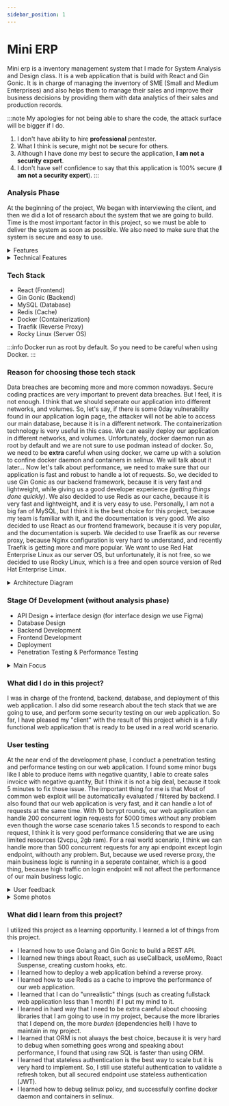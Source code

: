 ```yaml
---
sidebar_position: 1
---
```


# Mini ERP

Mini erp is a inventory management system that I made for System Analysis and Design class.
It is a web application that is build with React and Gin Gonic.
It is in charge of managing the inventory of SME (Small and Medium Enterprises) and also
helps them to manage their sales and improve their business decisions by providing them
with data analytics of their sales and production records.

:::note
My apologies for not being able to share the code, the attack surface will be bigger if I do.

1.  I don't have ability to hire **professional** pentester.
2.  What I think is secure, might not be secure for others.
3.  Although I have done my best to secure the application, **I am not a security expert**.
4.  I don't have self confidence to say that this application is 100% secure (**I am not a security expert**).
:::

### Analysis Phase
At the beginning of the project, We began with interviewing the client, and then
we did a lot of research about the system that we are going to build.
Time is the most important factor in this project, so we must be able to deliver
the system as soon as possible. We also need to make sure that the system is
secure and easy to use.

<details><summary>Features</summary>
<p>

-   Dashboard that consist of
    -   Total Sales Invoice
    -   Awaiting Approval Sales Invoice
    -   Total Variant
    -   Total Awaiting Production
    -   Low Stock Variant
    -   Best Seller Variant
    -   Item Turnover (Production vs Sales quantity)
    -   Weekly revenue
    -   Best Customers (by amount of purchase)
    -   Best Employees (by amount of approved sales invoice)
-   Customer Management
    -   Customer (name, address, tax id, city, province, country)
        -   Create Customer
        -   Edit Customer
        -   Delete Customer
        -   Pagination (frontend and backend)
-   Inventory Management
    -   Variant (name, description)
        -   Create Variant
        -   Edit Variant
        -   Delete Variant
        -   Pagination (frontend and backend)
    -   Batch (expired date)
        -   Create Batch
        -   Edit Batch
        -   Delete Batch
        -   Pagination (frontend and backend)
    -   Production
        -   Create Production Draft
        -   Approve Production Draft
        -   Delete Production Draft
        -   Pagination (frontend and backend)
    -   Stock
        -   Pagination (frontend only)
-   Finance Management
    -   Term of Payment (name, due date)
        -   Create Term of Payment
        -   Edit Term of Payment
        -   Delete Term of Payment
        -   Pagination (frontend and backend)
    -   Sales Invoice (customer, term of payment, all items)
        -   Create Sales Invoice Draft
        -   Approve Sales Invoice Draft
        -   Reject Sales Invoice Draft
        -   Download Sales Invoice (PDF)
        -   Pagination (frontend and backend)
-   System Management
    -   User
        -   Create User
        -   Edit User Password
        -   Edit User Role
        -   Set User as Active/Inactive
        -   Pagination (frontend only)
    -   UI
        -   Change Theme

</p>
</details>

<details><summary>Technical Features</summary>
<p>

-   Authentication
    -   JWT
    -   CSRF token
    -   Password Hashing
    -   Refresh Token
-   Performance
    -   Cache
        -   Redis (keep track of user session & cache length of data from database)
        -   Nginx (cache static files for frontend)
    -   Pagination
        -   Frontend (useMemo, useCallback)
        -   Backend (mysql query limit = ? and where id > ? (last_id of highest fetched data id from frontend or page_number \* page_size - page_size))
    -   Lazy Loading (React Lazy Import)
    -   Code Splitting (React Lazy Import)
-   Security (Prevent common web attacks)
    -   SQL Injection (practice secure coding)
    -   XSS (never use `dangerouslySetInnerHTML`)
    -   CSRF (use CSRF token)
    -   CORS (we are using traefik as our reverse proxy, so we don't need to worry about CORS)
    -   Session Hijacking
        -   Let's assume that user has a valid credentials, the server will generate a JWT token to give access to user to the application with these JWT claims:
            AES256 encrypted user's csrf token value (from cookie assigned before by the server),
            JTI (JWT ID) is generated with length of 10 bytes using `crypto/rand`.
            Then the server will store the (username + JTI) as a key
            and generate a refresh token with length of 32 bytes as a value in redis also using `crypto/rand`.
            The server will send the JWT token (as string) with a refresh token (as HTTP cookie + sameSite = strict) to the user.
        -   Case 1 (Attacker successfully XSS the user and steal the JWT token that is stored in session storage)
            -   Attacker parse the JWT Token
            -   Attacker need to decrypt the AES256 encrypted user's csrf token value which is impossible.
            -   `403 Forbidden!`
        -   Case 2 (Attacker successfully exploit CSRF vulnerability)
            -   Attacker need to steal the JWT token that is stored in session storage.
            -   All cookies are sent with sameSite = strict, httpOnly = true, So the attacker cannot steal csrf token, and refresh token.
            -   `403 Forbidden!`
    -   Refresh Token
        -   User casually hit API endpoint then suddenly the server return 401 unauthorized.
        -   User send a request to get a new JWT token using the expired JWT token and the refresh token.
        -   Server will check the JWT signature.
        -   Server will check if csrf token value in JWT claims and in cookie is the same or not.
        -   Server will check if the refresh token provided in httpOnly cookie is valid or not.
        -   Server send a new JWT token to the user.

</p>
</details>

### Tech Stack

-   React (Frontend)
-   Gin Gonic (Backend)
-   MySQL (Database)
-   Redis (Cache)
-   Docker (Containerization)
-   Traefik (Reverse Proxy)
-   Rocky Linux (Server OS)

:::info
Docker run as root by default. So you need to be careful when using Docker.
:::

### Reason for choosing those tech stack

Data breaches are becoming more and more common nowadays. Secure coding practices
are very important to prevent data breaches. But I feel, it is not enough.
I think that we should seperate our application into different networks, and volumes.
So, let's say, if there is some 0day vulnerability found in our application login page,
the attacker will not be able to access our main database, because it is in a different network.
The containerization technology is very useful in this case. We can easily deploy our application
in different networks, and volumes. Unfortunately, docker daemon run as root by default and we are not sure
to use podman instead of docker. So, we need to be **extra** careful when using docker, we came up with a
solution to confine docker daemon and containers in selinux. We will talk about it later...
Now let's talk about performance, we need to make sure that our application is fast and robust
to handle a lot of requests. So, we decided to use Gin Gonic as our backend framework, because it is
very fast and lightweight, while giving us a good developer experience _(getting things done quickly)_.
We also decided to use Redis as our cache, because it is very fast and lightweight, and it is very easy to use.
Personally, I am not a big fan of MySQL, but I think it is the best choice for this project, because
my team is familiar with it, and the documentation is very good. We also decided to use React as our frontend framework,
because it is very popular, and the documentation is superb. We decided to use Traefik as our reverse proxy,
because Nginx configuration is very hard to understand, and recently Traefik is getting more and more popular.
We want to use Red Hat Enterprise Linux as our server OS, but unfortunately, it is not free, so we decided to use Rocky Linux,
which is a free and open source version of Red Hat Enterprise Linux.

<details><summary>Architecture Diagram</summary>

![Architecture_Diagram](./architecture-design.png)
Color of arrow represent the network group that the container is in.
So, the go-api can't access the auth-db & auth-redis. The blue colored box is the
container that exposed to the internet which is the traefik container.

</details>

### Stage Of Development (without analysis phase)

-   API Design + interface design (for interface design we use Figma)
-   Database Design
-   Backend Development
-   Frontend Development
-   Deployment
-   Penetration Testing & Performance Testing

<details><summary>Main Focus</summary>

-   web application that is ready to be used in a real world scenario.
-   web application that is secure, fast, and robust.
-   web application that is easy to maintain.
-   web application that is easy to deploy.
-   web application that is easy to scale.
-   web application that is easy to use.
-   web application that give a good economic value to my client.

</details>

### What did I do in this project?

I was in charge of the frontend, backend, database, and deployment of this web application.
I also did some research about the tech stack that we are going to use, and perform some
security testing on our web application. So far, I have pleased my "client" with the result of this project
which is a fully functional web application that is ready to be used in a real world scenario.

### User testing

At the near end of the development phase, I conduct a penetration testing and performance testing on our web application.
I found some minor bugs like I able to produce items with negative quantity, I able to create sales invoice with negative quantity,
But I think it is not a big deal, because it took 5 minutes to fix those issue. The important thing for me is that
Most of common web exploit will be automatically evaluated / filtered by backend.
I also found that our web application is very fast, and it can handle a lot of requests at the same time. With 10 bcrypt rounds,
our web application can handle 200 concurrent login requests for 5000 times without any problem even though the worse case scenario
takes 1.5 seconds to respond to each request, I think it is very good performance considering that we are using limited resources (2vcpu, 2gb ram).
For a real world scenario, I think we can handle more than 500 concurrent requests for any api endpoint except login endpoint,
withouth any problem. But, because we used reverse proxy, the main business logic is running in a seperate container, which is
a good thing, because high traffic on login endpoint will not affect the performance of our main business logic.

<details><summary>User feedback</summary>

The user that tested this web application is the admin of the business that I am working for.
While we are testing this web application, she said that she is very happy with the result of this project.
Even though there are some minor confusing things, every test case that she tried is working as expected.
The feedback that she gave me will be very useful for me to improve the user experience for the upcoming
projects that I am going to work on.

</details>

<details><summary>Some photos</summary>

![Dashboard Light](./dashboard-light.png)

#### I love dark mode so much, so I made a dark mode for this application.

![Dashboard Dark](./dashboard-dark.png)

#### Sales Invoice Creation

![Create Sales Invoice](./create-sales-invoice.png)

#### Sales Invoice Approval

![Approve Sales Invoice](./approve-sales-invoice.png)

#### User Management, where you can create, edit, and set user as active/inactive.

![User List](./user-list.png)
There are many more page and features that I didn't mention here, as this is just a glimpse of the application.

</details>

### What did I learn from this project?

I utilized this project as a learning opportunity. I learned a lot of things from this project.

-   I learned how to use Golang and Gin Gonic to build a REST API.
-   I learned new things about React, such as useCallback, useMemo, React Suspense, creating custom hooks, etc.
-   I learned how to deploy a web application behind a reverse proxy.
-   I learned how to use Redis as a cache to improve the performance of our web application.
-   I learned that I can do "unrealistic" things (such as creating fullstack web application less than 1 month) if I put my mind to it.
-   I learned in hard way that I need to be extra careful about choosing libraries that I am going to use in my project,
    because the more libraries that I depend on, the more _burden_ (dependencies hell) I have to maintain in my project.
-   I learned that ORM is not always the best choice, because it is very hard to debug when something goes wrong and 
    speaking about performance, I found that using raw SQL is faster than using ORM.
-   I learned that stateless authentication is the best way to scale but it is very hard to implement. So,
    I still use stateful authentication to validate a refresh token, but all secured endpoint use stateless authentication (JWT).
-   I learned how to debug selinux policy, and successfully confine docker daemon and containers in selinux.
